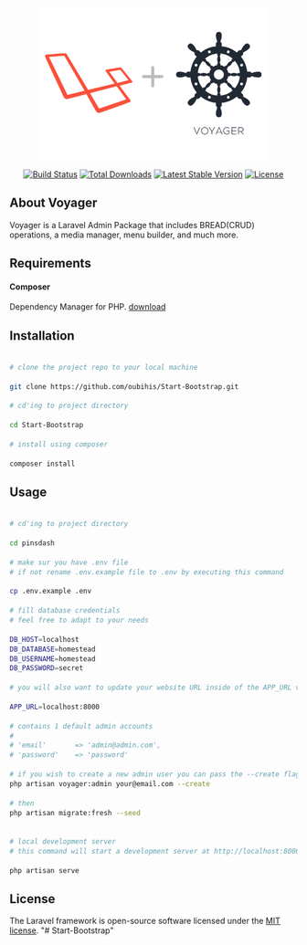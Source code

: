 <p align="center"><img src="logo_laravel_voyager.png" width="400"></p>

<p align="center">
<a href="https://travis-ci.org/laravel/framework"><img src="https://travis-ci.org/laravel/framework.svg" alt="Build Status"></a>
<a href="https://packagist.org/packages/laravel/framework"><img src="https://poser.pugx.org/laravel/framework/d/total.svg" alt="Total Downloads"></a>
<a href="https://packagist.org/packages/laravel/framework"><img src="https://poser.pugx.org/laravel/framework/v/stable.svg" alt="Latest Stable Version"></a>
<a href="https://packagist.org/packages/laravel/framework"><img src="https://poser.pugx.org/laravel/framework/license.svg" alt="License"></a>
</p>

## About Voyager

Voyager is a Laravel Admin Package that includes BREAD(CRUD) operations, a media manager, menu builder, and much more.

## Requirements

#### Composer

Dependency Manager for PHP. [download](https://getcomposer.org/download/)

## Installation


```sh

# clone the project repo to your local machine

git clone https://github.com/oubihis/Start-Bootstrap.git

# cd'ing to project directory

cd Start-Bootstrap

# install using composer

composer install

```

## Usage

```sh

# cd'ing to project directory

cd pinsdash

# make sur you have .env file
# if not rename .env.example file to .env by executing this command

cp .env.example .env

# fill database credentials
# feel free to adapt to your needs

DB_HOST=localhost
DB_DATABASE=homestead
DB_USERNAME=homestead
DB_PASSWORD=secret

# you will also want to update your website URL inside of the APP_URL variable inside the .env file:

APP_URL=localhost:8000

# contains 1 default admin accounts
# 
# 'email' 		=> 'admin@admin.com',
# 'password'    => 'password'

# if you wish to create a new admin user you can pass the --create flag, like so:
php artisan voyager:admin your@email.com --create

# then
php artisan migrate:fresh --seed


# local development server
# this command will start a development server at http://localhost:8000:

php artisan serve

```


## License

The Laravel framework is open-source software licensed under the [MIT license](https://opensource.org/licenses/MIT).
"# Start-Bootstrap" 
